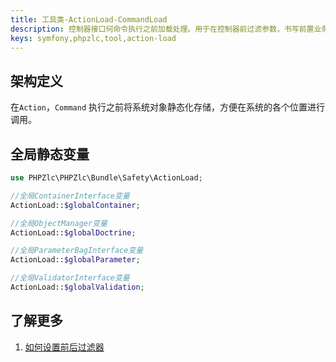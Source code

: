 ```yaml
---
title: 工具类-ActionLoad-CommandLoad
description: 控制器接口何命令执行之前加载处理。用于在控制器前过滤参数，书写前置业务，设置全局变量。
keys: symfony,phpzlc,tool,action-load
---
```


## 架构定义

在`Action`，`Command` 执行之前将系统对象静态化存储，方便在系统的各个位置进行调用。

## 全局静态变量

```php
use PHPZlc\PHPZlc\Bundle\Safety\ActionLoad;

//全局ContainerInterface变量
ActionLoad::$globalContainer;

//全局ObjectManager变量
ActionLoad::$globalDoctrine;

//全局ParameterBagInterface变量
ActionLoad::$globalParameter;

//全局ValidatorInterface变量
ActionLoad::$globalValidation;
```

## 了解更多

1. [如何设置前后过滤器](https://symfony.com/doc/current/event_dispatcher/before_after_filters.html#creating-an-event-subscriber)